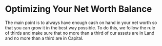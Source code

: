 # Optimizing Your Net Worth Balance

The main point is to always have enough cash on hand in your net worth so that you can grow it in the best way possible. To do this, we follow the rule of thirds and make sure that no more than a third of our assets are in Land and no more than a third are in Capital.
